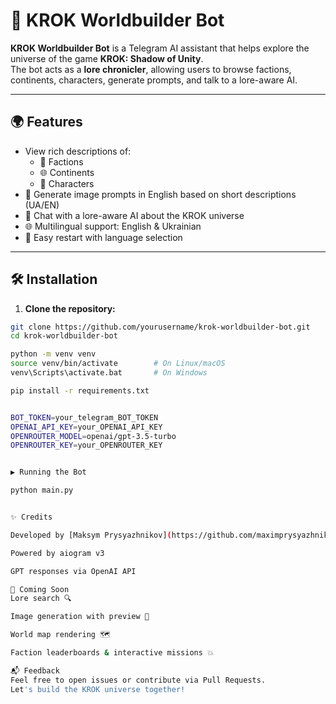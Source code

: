 # 🤖 KROK Worldbuilder Bot

**KROK Worldbuilder Bot** is a Telegram AI assistant that helps explore the universe of the game **KROK: Shadow of Unity**.  
The bot acts as a **lore chronicler**, allowing users to browse factions, continents, characters, generate prompts, and talk to a lore-aware AI.

---

## 🌍 Features

- View rich descriptions of:
  - 📜 Factions
  - 🌐 Continents
  - 🧙 Characters
- 🧠 Generate image prompts in English based on short descriptions (UA/EN)
- 🤖 Chat with a lore-aware AI about the KROK universe
- 🌐 Multilingual support: English & Ukrainian
- 🔄 Easy restart with language selection

---

## 🛠 Installation

1. **Clone the repository:**

```bash
git clone https://github.com/yourusername/krok-worldbuilder-bot.git
cd krok-worldbuilder-bot

python -m venv venv
source venv/bin/activate        # On Linux/macOS
venv\Scripts\activate.bat       # On Windows

pip install -r requirements.txt


BOT_TOKEN=your_telegram_BOT_TOKEN
OPENAI_API_KEY=your_OPENAI_API_KEY
OPENROUTER_MODEL=openai/gpt-3.5-turbo
OPENROUTER_KEY=your_OPENROUTER_KEY


▶️ Running the Bot

python main.py


✨ Credits

Developed by [Maksym Prysyazhnikov](https://github.com/maximprysyazhnikov)

Powered by aiogram v3

GPT responses via OpenAI API

📢 Coming Soon
Lore search 🔍

Image generation with preview 🎨

World map rendering 🗺

Faction leaderboards & interactive missions 💥

📬 Feedback
Feel free to open issues or contribute via Pull Requests.
Let's build the KROK universe together!